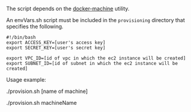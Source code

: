 The script depends on the [docker-machine](https://docs.docker.com/machine/) utility.

An envVars.sh script must be included in the `provisioning`
directory that specifies the following.

```
#!/bin/bash
export ACCESS_KEY=[user's access key]
export SECRET_KEY=[user's secret key]

export VPC_ID=[id of vpc in which the ec2 instance will be created]
export SUBNET_ID=[id of subnet in which the ec2 instance will be created]
```

Usage example:

./provision.sh [name of machine]

./provision.sh machineName
